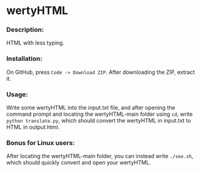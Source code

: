 # wertyHTML
### Description:
HTML with less typing.

### Installation:
On GitHub, press `Code -> Download ZIP`. After downloading the ZIP, extract it.

### Usage:
Write some wertyHTML into the input.txt file, and after opening the command prompt and locating the wertyHTML-main folder using `cd`, write `python translate.py`, which should convert the wertyHTML in input.txt to HTML in output.html.

### Bonus for Linux users:
After locating the wertyHTML-main folder, you can instead write `./see.sh`, which should quickly convert and open your wertyHTML.

